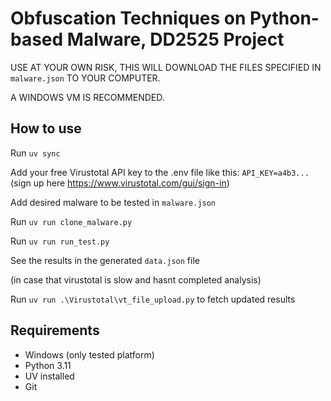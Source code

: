 # Obfuscation Techniques on Python-based Malware, DD2525 Project
USE AT YOUR OWN RISK, THIS WILL DOWNLOAD THE FILES SPECIFIED IN ```malware.json``` TO YOUR COMPUTER.

A WINDOWS VM IS RECOMMENDED. 
## How to use

Run ```uv sync```

Add your free Virustotal API key to the .env file like this: ```API_KEY=a4b3...``` (sign up here https://www.virustotal.com/gui/sign-in)

Add desired malware to be tested in ```malware.json```

Run ```uv run clone_malware.py```

Run ```uv run run_test.py```

See the results in the generated ```data.json``` file

(in case that virustotal is slow and hasnt completed analysis)

Run ```uv run .\Virustotal\vt_file_upload.py``` to fetch updated results

## Requirements
* Windows (only tested platform)
* Python 3.11
* UV installed
* Git
